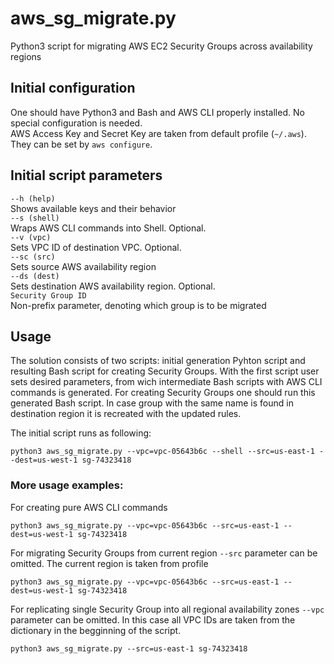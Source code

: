 aws_sg_migrate.py
=====================
Python3 script for migrating AWS EC2 Security Groups across availability regions

## Initial configuration
One should have Python3 and Bash and AWS CLI properly installed. No special configuration is needed.<br>
AWS Access Key and Secret Key are taken from default profile (`~/.aws`). They can be set by `aws configure`.

## Initial script parameters

`--h (help)` <br>
Shows available keys and their behavior <br>
`--s (shell)` <br>
Wraps AWS CLI commands into Shell. Optional. <br>
`--v (vpc)` <br>
Sets VPC ID of destination VPC. Optional. <br>
`--sc (src)` <br>
Sets source AWS availability region <br>
`--ds (dest)` <br>
Sets destination AWS availability region. Optional.<br>
`Security Group ID` <br>
Non-prefix parameter, denoting which group is to be migrated

## Usage
The solution consists of two scripts: initial generation Pyhton script and resulting Bash script for creating Security Groups.
With the first script user sets desired parameters, from wich intermediate Bash scripts with AWS CLI commands is generated. For creating Security Groups one should run this generated Bash script. In case group with the same name is found in destination region it is recreated with the updated rules.

The initial script runs as following:

	python3 aws_sg_migrate.py --vpc=vpc-05643b6c --shell --src=us-east-1 --dest=us-west-1 sg-74323418

### More usage examples:
For creating pure AWS CLI commands

	python3 aws_sg_migrate.py --vpc=vpc-05643b6c --src=us-east-1 --dest=us-west-1 sg-74323418
  
For migrating Security Groups from current region `--src` parameter can be omitted. The current region is taken from profile

	python3 aws_sg_migrate.py --vpc=vpc-05643b6c --src=us-east-1 --dest=us-west-1 sg-74323418
	
For replicating single Security Group into all regional availability zones `--vpc` parameter can be omitted. In this case all VPC IDs are taken from the dictionary in the begginning of the script.

	python3 aws_sg_migrate.py --src=us-east-1 sg-74323418

